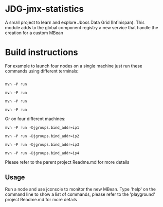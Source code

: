 JDG-jmx-statistics
==============

A small project to learn and explore Jboss Data Grid (Infinispan).
This module adds to the global component registry a new service that handle the creation for a custom MBean

Build instructions
==================

For example to launch four nodes on a single machine just run these commands using different terminals:

```shell

mvn -P run

mvn -P run

mvn -P run

mvn -P run
```

Or on four different machines:

```shell
mvn -P run -Djgroups.bind_addr=ip1

mvn -P run -Djgroups.bind_addr=ip2

mvn -P run -Djgroups.bind_addr=ip3

mvn -P run -Djgroups.bind_addr=ip4
```

Please refer to the parent project Readme.md for more details

Usage
-----

Run a node and use jconsole to monitor the new MBean.
Type 'help' on the command line to show a list of commands, please refer to the 'playground' project Readme.md for more details

